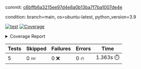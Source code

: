 commit: [c6bffb6a3215ee97d4e8a0b13ba7f7ba1007de4e](https://github.com/rcmdnk/chatgpt-prompt-wrapper/tree/c6bffb6a3215ee97d4e8a0b13ba7f7ba1007de4e)

condition: branch=main, os=ubuntu-latest, python_version=3.9

[![test](https://github.com/rcmdnk/chatgpt-prompt-wrapper/actions/workflows/test.yml/badge.svg)](https://github.com/rcmdnk/chatgpt-prompt-wrapper/actions/runs/5170730716)
<a href="https://github.com/rcmdnk/chatgpt-prompt-wrapper/blob/c6bffb6a3215ee97d4e8a0b13ba7f7ba1007de4e/README.md"><img alt="Coverage" src="https://img.shields.io/badge/Coverage-35%25-red.svg" /></a><details><summary>Coverage Report </summary><table><tr><th>File</th><th>Stmts</th><th>Miss</th><th>Cover</th><th>Missing</th></tr><tbody><tr><td colspan="5"><b>src/chatgpt_prompt_wrapper</b></td></tr><tr><td>&nbsp; &nbsp;<a href="https://github.com/rcmdnk/chatgpt-prompt-wrapper/blob/c6bffb6a3215ee97d4e8a0b13ba7f7ba1007de4e/src/chatgpt_prompt_wrapper/chatgpt_prompt_wrapper.py">chatgpt_prompt_wrapper.py</a></td><td>143</td><td>108</td><td>24%</td><td><a href="https://github.com/rcmdnk/chatgpt-prompt-wrapper/blob/c6bffb6a3215ee97d4e8a0b13ba7f7ba1007de4e/src/chatgpt_prompt_wrapper/chatgpt_prompt_wrapper.py#L20">20</a>, <a href="https://github.com/rcmdnk/chatgpt-prompt-wrapper/blob/c6bffb6a3215ee97d4e8a0b13ba7f7ba1007de4e/src/chatgpt_prompt_wrapper/chatgpt_prompt_wrapper.py#L47-L52">47&ndash;52</a>, <a href="https://github.com/rcmdnk/chatgpt-prompt-wrapper/blob/c6bffb6a3215ee97d4e8a0b13ba7f7ba1007de4e/src/chatgpt_prompt_wrapper/chatgpt_prompt_wrapper.py#L55-L63">55&ndash;63</a>, <a href="https://github.com/rcmdnk/chatgpt-prompt-wrapper/blob/c6bffb6a3215ee97d4e8a0b13ba7f7ba1007de4e/src/chatgpt_prompt_wrapper/chatgpt_prompt_wrapper.py#L66-L74">66&ndash;74</a>, <a href="https://github.com/rcmdnk/chatgpt-prompt-wrapper/blob/c6bffb6a3215ee97d4e8a0b13ba7f7ba1007de4e/src/chatgpt_prompt_wrapper/chatgpt_prompt_wrapper.py#L77-L82">77&ndash;82</a>, <a href="https://github.com/rcmdnk/chatgpt-prompt-wrapper/blob/c6bffb6a3215ee97d4e8a0b13ba7f7ba1007de4e/src/chatgpt_prompt_wrapper/chatgpt_prompt_wrapper.py#L85-L88">85&ndash;88</a>, <a href="https://github.com/rcmdnk/chatgpt-prompt-wrapper/blob/c6bffb6a3215ee97d4e8a0b13ba7f7ba1007de4e/src/chatgpt_prompt_wrapper/chatgpt_prompt_wrapper.py#L99-L110">99&ndash;110</a>, <a href="https://github.com/rcmdnk/chatgpt-prompt-wrapper/blob/c6bffb6a3215ee97d4e8a0b13ba7f7ba1007de4e/src/chatgpt_prompt_wrapper/chatgpt_prompt_wrapper.py#L113-L119">113&ndash;119</a>, <a href="https://github.com/rcmdnk/chatgpt-prompt-wrapper/blob/c6bffb6a3215ee97d4e8a0b13ba7f7ba1007de4e/src/chatgpt_prompt_wrapper/chatgpt_prompt_wrapper.py#L130-L149">130&ndash;149</a>, <a href="https://github.com/rcmdnk/chatgpt-prompt-wrapper/blob/c6bffb6a3215ee97d4e8a0b13ba7f7ba1007de4e/src/chatgpt_prompt_wrapper/chatgpt_prompt_wrapper.py#L153-L166">153&ndash;166</a>, <a href="https://github.com/rcmdnk/chatgpt-prompt-wrapper/blob/c6bffb6a3215ee97d4e8a0b13ba7f7ba1007de4e/src/chatgpt_prompt_wrapper/chatgpt_prompt_wrapper.py#L171-L181">171&ndash;181</a>, <a href="https://github.com/rcmdnk/chatgpt-prompt-wrapper/blob/c6bffb6a3215ee97d4e8a0b13ba7f7ba1007de4e/src/chatgpt_prompt_wrapper/chatgpt_prompt_wrapper.py#L184-L229">184&ndash;229</a>, <a href="https://github.com/rcmdnk/chatgpt-prompt-wrapper/blob/c6bffb6a3215ee97d4e8a0b13ba7f7ba1007de4e/src/chatgpt_prompt_wrapper/chatgpt_prompt_wrapper.py#L235-L241">235&ndash;241</a></td></tr><tr><td>&nbsp; &nbsp;<a href="https://github.com/rcmdnk/chatgpt-prompt-wrapper/blob/c6bffb6a3215ee97d4e8a0b13ba7f7ba1007de4e/src/chatgpt_prompt_wrapper/config.py">config.py</a></td><td>11</td><td>3</td><td>73%</td><td><a href="https://github.com/rcmdnk/chatgpt-prompt-wrapper/blob/c6bffb6a3215ee97d4e8a0b13ba7f7ba1007de4e/src/chatgpt_prompt_wrapper/config.py#L11-L14">11&ndash;14</a></td></tr><tr><td>&nbsp; &nbsp;<a href="https://github.com/rcmdnk/chatgpt-prompt-wrapper/blob/c6bffb6a3215ee97d4e8a0b13ba7f7ba1007de4e/src/chatgpt_prompt_wrapper/log_formatter.py">log_formatter.py</a></td><td>22</td><td>16</td><td>27%</td><td><a href="https://github.com/rcmdnk/chatgpt-prompt-wrapper/blob/c6bffb6a3215ee97d4e8a0b13ba7f7ba1007de4e/src/chatgpt_prompt_wrapper/log_formatter.py#L9-L24">9&ndash;24</a>, <a href="https://github.com/rcmdnk/chatgpt-prompt-wrapper/blob/c6bffb6a3215ee97d4e8a0b13ba7f7ba1007de4e/src/chatgpt_prompt_wrapper/log_formatter.py#L29-L31">29&ndash;31</a>, <a href="https://github.com/rcmdnk/chatgpt-prompt-wrapper/blob/c6bffb6a3215ee97d4e8a0b13ba7f7ba1007de4e/src/chatgpt_prompt_wrapper/log_formatter.py#L36-L42">36&ndash;42</a></td></tr><tr><td colspan="5"><b>src/chatgpt_prompt_wrapper/chatgpt</b></td></tr><tr><td>&nbsp; &nbsp;<a href="https://github.com/rcmdnk/chatgpt-prompt-wrapper/blob/c6bffb6a3215ee97d4e8a0b13ba7f7ba1007de4e/src/chatgpt_prompt_wrapper/chatgpt/ask.py">ask.py</a></td><td>34</td><td>26</td><td>24%</td><td><a href="https://github.com/rcmdnk/chatgpt-prompt-wrapper/blob/c6bffb6a3215ee97d4e8a0b13ba7f7ba1007de4e/src/chatgpt_prompt_wrapper/chatgpt/ask.py#L21-L63">21&ndash;63</a></td></tr><tr><td>&nbsp; &nbsp;<a href="https://github.com/rcmdnk/chatgpt-prompt-wrapper/blob/c6bffb6a3215ee97d4e8a0b13ba7f7ba1007de4e/src/chatgpt_prompt_wrapper/chatgpt/chat.py">chat.py</a></td><td>81</td><td>63</td><td>22%</td><td><a href="https://github.com/rcmdnk/chatgpt-prompt-wrapper/blob/c6bffb6a3215ee97d4e8a0b13ba7f7ba1007de4e/src/chatgpt_prompt_wrapper/chatgpt/chat.py#L36-L37">36&ndash;37</a>, <a href="https://github.com/rcmdnk/chatgpt-prompt-wrapper/blob/c6bffb6a3215ee97d4e8a0b13ba7f7ba1007de4e/src/chatgpt_prompt_wrapper/chatgpt/chat.py#L40-L75">40&ndash;75</a>, <a href="https://github.com/rcmdnk/chatgpt-prompt-wrapper/blob/c6bffb6a3215ee97d4e8a0b13ba7f7ba1007de4e/src/chatgpt_prompt_wrapper/chatgpt/chat.py#L85-L145">85&ndash;145</a></td></tr><tr><td>&nbsp; &nbsp;<a href="https://github.com/rcmdnk/chatgpt-prompt-wrapper/blob/c6bffb6a3215ee97d4e8a0b13ba7f7ba1007de4e/src/chatgpt_prompt_wrapper/chatgpt/chatgpt.py">chatgpt.py</a></td><td>102</td><td>65</td><td>36%</td><td><a href="https://github.com/rcmdnk/chatgpt-prompt-wrapper/blob/c6bffb6a3215ee97d4e8a0b13ba7f7ba1007de4e/src/chatgpt_prompt_wrapper/chatgpt/chatgpt.py#L72-L112">72&ndash;112</a>, <a href="https://github.com/rcmdnk/chatgpt-prompt-wrapper/blob/c6bffb6a3215ee97d4e8a0b13ba7f7ba1007de4e/src/chatgpt_prompt_wrapper/chatgpt/chatgpt.py#L115-L123">115&ndash;123</a>, <a href="https://github.com/rcmdnk/chatgpt-prompt-wrapper/blob/c6bffb6a3215ee97d4e8a0b13ba7f7ba1007de4e/src/chatgpt_prompt_wrapper/chatgpt/chatgpt.py#L126-L141">126&ndash;141</a>, <a href="https://github.com/rcmdnk/chatgpt-prompt-wrapper/blob/c6bffb6a3215ee97d4e8a0b13ba7f7ba1007de4e/src/chatgpt_prompt_wrapper/chatgpt/chatgpt.py#L144-L150">144&ndash;150</a>, <a href="https://github.com/rcmdnk/chatgpt-prompt-wrapper/blob/c6bffb6a3215ee97d4e8a0b13ba7f7ba1007de4e/src/chatgpt_prompt_wrapper/chatgpt/chatgpt.py#L153-L154">153&ndash;154</a>, <a href="https://github.com/rcmdnk/chatgpt-prompt-wrapper/blob/c6bffb6a3215ee97d4e8a0b13ba7f7ba1007de4e/src/chatgpt_prompt_wrapper/chatgpt/chatgpt.py#L162-L170">162&ndash;170</a>, <a href="https://github.com/rcmdnk/chatgpt-prompt-wrapper/blob/c6bffb6a3215ee97d4e8a0b13ba7f7ba1007de4e/src/chatgpt_prompt_wrapper/chatgpt/chatgpt.py#L173">173</a>, <a href="https://github.com/rcmdnk/chatgpt-prompt-wrapper/blob/c6bffb6a3215ee97d4e8a0b13ba7f7ba1007de4e/src/chatgpt_prompt_wrapper/chatgpt/chatgpt.py#L176-L179">176&ndash;179</a>, <a href="https://github.com/rcmdnk/chatgpt-prompt-wrapper/blob/c6bffb6a3215ee97d4e8a0b13ba7f7ba1007de4e/src/chatgpt_prompt_wrapper/chatgpt/chatgpt.py#L182-L187">182&ndash;187</a>, <a href="https://github.com/rcmdnk/chatgpt-prompt-wrapper/blob/c6bffb6a3215ee97d4e8a0b13ba7f7ba1007de4e/src/chatgpt_prompt_wrapper/chatgpt/chatgpt.py#L190-L194">190&ndash;194</a>, <a href="https://github.com/rcmdnk/chatgpt-prompt-wrapper/blob/c6bffb6a3215ee97d4e8a0b13ba7f7ba1007de4e/src/chatgpt_prompt_wrapper/chatgpt/chatgpt.py#L197-L201">197&ndash;201</a>, <a href="https://github.com/rcmdnk/chatgpt-prompt-wrapper/blob/c6bffb6a3215ee97d4e8a0b13ba7f7ba1007de4e/src/chatgpt_prompt_wrapper/chatgpt/chatgpt.py#L209-L212">209&ndash;212</a>, <a href="https://github.com/rcmdnk/chatgpt-prompt-wrapper/blob/c6bffb6a3215ee97d4e8a0b13ba7f7ba1007de4e/src/chatgpt_prompt_wrapper/chatgpt/chatgpt.py#L217-L229">217&ndash;229</a>, <a href="https://github.com/rcmdnk/chatgpt-prompt-wrapper/blob/c6bffb6a3215ee97d4e8a0b13ba7f7ba1007de4e/src/chatgpt_prompt_wrapper/chatgpt/chatgpt.py#L232">232</a></td></tr><tr><td>&nbsp; &nbsp;<a href="https://github.com/rcmdnk/chatgpt-prompt-wrapper/blob/c6bffb6a3215ee97d4e8a0b13ba7f7ba1007de4e/src/chatgpt_prompt_wrapper/chatgpt/discuss.py">discuss.py</a></td><td>96</td><td>81</td><td>16%</td><td><a href="https://github.com/rcmdnk/chatgpt-prompt-wrapper/blob/c6bffb6a3215ee97d4e8a0b13ba7f7ba1007de4e/src/chatgpt_prompt_wrapper/chatgpt/discuss.py#L36-L39">36&ndash;39</a>, <a href="https://github.com/rcmdnk/chatgpt-prompt-wrapper/blob/c6bffb6a3215ee97d4e8a0b13ba7f7ba1007de4e/src/chatgpt_prompt_wrapper/chatgpt/discuss.py#L42-L54">42&ndash;54</a>, <a href="https://github.com/rcmdnk/chatgpt-prompt-wrapper/blob/c6bffb6a3215ee97d4e8a0b13ba7f7ba1007de4e/src/chatgpt_prompt_wrapper/chatgpt/discuss.py#L57-L59">57&ndash;59</a>, <a href="https://github.com/rcmdnk/chatgpt-prompt-wrapper/blob/c6bffb6a3215ee97d4e8a0b13ba7f7ba1007de4e/src/chatgpt_prompt_wrapper/chatgpt/discuss.py#L64-L109">64&ndash;109</a>, <a href="https://github.com/rcmdnk/chatgpt-prompt-wrapper/blob/c6bffb6a3215ee97d4e8a0b13ba7f7ba1007de4e/src/chatgpt_prompt_wrapper/chatgpt/discuss.py#L112-L190">112&ndash;190</a></td></tr><tr><td>&nbsp; &nbsp;<a href="https://github.com/rcmdnk/chatgpt-prompt-wrapper/blob/c6bffb6a3215ee97d4e8a0b13ba7f7ba1007de4e/src/chatgpt_prompt_wrapper/chatgpt/stream.py">stream.py</a></td><td>47</td><td>36</td><td>23%</td><td><a href="https://github.com/rcmdnk/chatgpt-prompt-wrapper/blob/c6bffb6a3215ee97d4e8a0b13ba7f7ba1007de4e/src/chatgpt_prompt_wrapper/chatgpt/stream.py#L13-L25">13&ndash;25</a>, <a href="https://github.com/rcmdnk/chatgpt-prompt-wrapper/blob/c6bffb6a3215ee97d4e8a0b13ba7f7ba1007de4e/src/chatgpt_prompt_wrapper/chatgpt/stream.py#L28-L30">28&ndash;30</a>, <a href="https://github.com/rcmdnk/chatgpt-prompt-wrapper/blob/c6bffb6a3215ee97d4e8a0b13ba7f7ba1007de4e/src/chatgpt_prompt_wrapper/chatgpt/stream.py#L38-L63">38&ndash;63</a>, <a href="https://github.com/rcmdnk/chatgpt-prompt-wrapper/blob/c6bffb6a3215ee97d4e8a0b13ba7f7ba1007de4e/src/chatgpt_prompt_wrapper/chatgpt/stream.py#L66">66</a>, <a href="https://github.com/rcmdnk/chatgpt-prompt-wrapper/blob/c6bffb6a3215ee97d4e8a0b13ba7f7ba1007de4e/src/chatgpt_prompt_wrapper/chatgpt/stream.py#L69-L77">69&ndash;77</a></td></tr><tr><td colspan="5"><b>src/chatgpt_prompt_wrapper/cmd</b></td></tr><tr><td>&nbsp; &nbsp;<a href="https://github.com/rcmdnk/chatgpt-prompt-wrapper/blob/c6bffb6a3215ee97d4e8a0b13ba7f7ba1007de4e/src/chatgpt_prompt_wrapper/cmd/commands.py">commands.py</a></td><td>18</td><td>15</td><td>17%</td><td><a href="https://github.com/rcmdnk/chatgpt-prompt-wrapper/blob/c6bffb6a3215ee97d4e8a0b13ba7f7ba1007de4e/src/chatgpt_prompt_wrapper/cmd/commands.py#L6-L24">6&ndash;24</a></td></tr><tr><td>&nbsp; &nbsp;<a href="https://github.com/rcmdnk/chatgpt-prompt-wrapper/blob/c6bffb6a3215ee97d4e8a0b13ba7f7ba1007de4e/src/chatgpt_prompt_wrapper/cmd/cost.py">cost.py</a></td><td>12</td><td>8</td><td>33%</td><td><a href="https://github.com/rcmdnk/chatgpt-prompt-wrapper/blob/c6bffb6a3215ee97d4e8a0b13ba7f7ba1007de4e/src/chatgpt_prompt_wrapper/cmd/cost.py#L7-L14">7&ndash;14</a></td></tr><tr><td>&nbsp; &nbsp;<a href="https://github.com/rcmdnk/chatgpt-prompt-wrapper/blob/c6bffb6a3215ee97d4e8a0b13ba7f7ba1007de4e/src/chatgpt_prompt_wrapper/cmd/init.py">init.py</a></td><td>9</td><td>5</td><td>44%</td><td><a href="https://github.com/rcmdnk/chatgpt-prompt-wrapper/blob/c6bffb6a3215ee97d4e8a0b13ba7f7ba1007de4e/src/chatgpt_prompt_wrapper/cmd/init.py#L8-L14">8&ndash;14</a></td></tr><tr><td><b>TOTAL</b></td><td><b>654</b></td><td><b>426</b></td><td><b>35%</b></td><td>&nbsp;</td></tr></tbody></table></details>

| Tests | Skipped | Failures | Errors | Time |
| ----- | ------- | -------- | -------- | ------------------ |
| 5 | 0 :zzz: | 0 :x: | 0 :fire: | 1.363s :stopwatch: |

